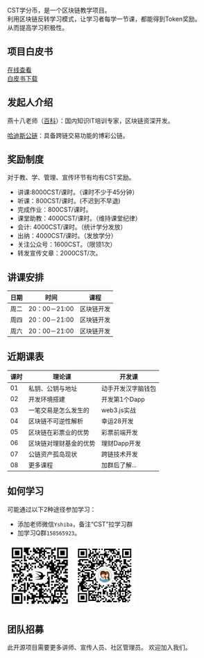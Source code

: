 CST学分币，是一个区块链教学项目。    
利用区块链反转学习模式，让学习者每学一节课，都能得到Token奖励。  
从而提高学习积极性。

## 项目白皮书
[在线查看](./CST白皮书.md)  
[白皮书下载](./CST白皮书.pdf)

## 发起人介绍
燕十八老师（[百科](https://baike.baidu.com/item/%E7%87%95%E5%8D%81%E5%85%AB/6890529)）：国内知识IT培训专家，区块链资深开发。

[哈迪斯公链](https://www.hadeschain.org/)：具备跨链交易功能的博彩公链。

## 奖励制度
对于教、学、管理、宣传环节有均有CST奖励。
+ 讲课:8000CST/课时。（课时不少于45分钟）
+ 听课：800CST/课时。(不迟到不早退)
+ 完成作业：800CST/课时。
+ 课堂助教：4000CST/课时。（维持课堂纪律）
+ 会计: 4000CST/课时。（统计学分发放）
+ 出纳：4000CST/课时。（发放学分）
+ 关注公众号：1600CST。（限领1次）
+ 转发宣传文章：2000CST/次。

## 讲课安排

|日期|时间|课程|
|---|---|---|
|周二|20：00－21:00|区块链开发|
|周四|20：00－21:00|区块链开发|
|周六|20：00－21:00|区块链开发|

## 近期课表
|课时|理论课|开发课|
|---|---|---|
|01|私钥、公钥与地址|动手开发汉字脑钱包
|02|开发环境搭建|开发第1个Dapp
|03|一笔交易是怎么发生的|web3.js实战
|04|区块链不可逆性解析|幸运28开发
|05|区块链在彩票业的优势|彩票前端开发|
|06|区块链对理财基金的优势|理财Dapp开发|
|07|公链资产孤岛现状|跨链技术开发|
|08|更多课程|加群后了解...|

## 如何学习
可能通过以下2种途径参加学习：
+ 添加老师微信`Yshiba`，备注“CST”拉学习群
+ 加学习Q群`158565923`。

![](./img/wx.jpg)![](./img/qqqun.png)

## 团队招募
此开源项目需要更多讲师、宣传人员、社区管理员。
欢迎加入我们。